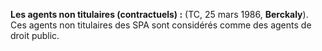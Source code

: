 **Les agents non titulaires (contractuels) :** (TC, 25 mars 1986, **Berckaly**). Ces agents non titulaires des SPA sont considérés comme des agents de droit public.